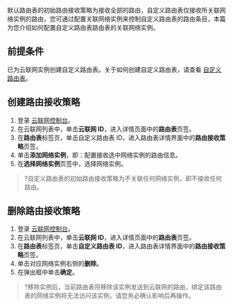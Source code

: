 ﻿默认路由表的初始路由接收策略为接收全部的路由，自定义路由表仅接收所关联网络实例的路由，您可通过配置关联网络实例来控制自定义路由表的路由条目，本篇为您介绍如何配置自定义路由表路由表的关联网络实例。

## 前提条件
已为云联网实例创建自定义路由表。关于如何创建自定义路由表，请查看 [自定义路由表]()。

## 创建路由接收策略
1. 登录 [云联网控制台](https://console.cloud.tencent.com/vpc/ccn)。
2. 在云联网列表中，单击**云联网 ID**，进入详情页面中的**路由表**页签。
3. 在**路由表**标签页，单击自定义路由表 ID，进入路由表详情界面中的**路由接收策略**页签。
4. 单击**添加网络实例**，即：配置接收选中网络实例的路由信息。
5. 在**选择网络实例**页签中，选择网络实例。
>?自定义路由表的初始路由接收策略为不关联任何网络实例，即不接收任何路由。
>



## 删除路由接收策略
1. 登录 [云联网控制台](https://console.cloud.tencent.com/vpc/ccn)。
2. 在云联网列表中，单击**云联网 ID**，进入详情页面中的**路由表**页签。
3. 在**路由表**标签页，单击**自定义路由表 ID**，进入路由表详情界面中的**路由接收策略**页签。
4. 单击对应网络实例右侧的**删除**。
5. 在弹出框中单击**确定**。
>?移除实例后，当前路由表将移除该实例发送到云联网的路由，绑定该路由表的网络实例将无法访问该实例，请您务必确认影响后再操作。
